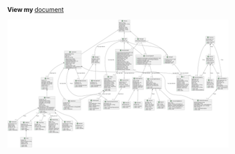 
<div >
  <div>
    <a>
      <b>
      View my   
      </b>
    </a>
    <a href="[https://drive.google.com/drive/folders/1QGXHFIgCfnKbS2tDetRDHrNg5VEUXwoa]">
       document
    </a>
  </div>
</div>

![banner](https://raw.githubusercontent.com/KhoiPhug/eCommerceLogisticsSystem/main/Class%20diagram/Lab%201.2%20_%20Class%20diagram.png)
